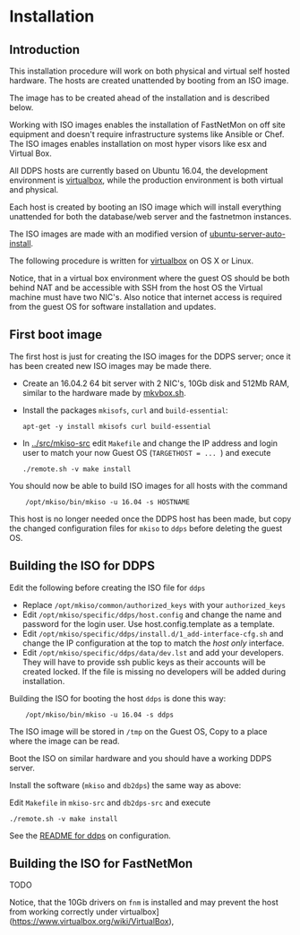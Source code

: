 
# Installation

## Introduction 

This installation procedure will work on both physical and virtual self hosted
hardware. The hosts are created unattended by booting from an ISO image.

The image has to be created ahead of the installation and is described below.

Working with ISO images enables the installation of FastNetMon on off site
equipment and doesn't require infrastructure systems like Ansible or Chef.  The
ISO images enables installation on most hyper visors like esx and Virtual Box.

All DDPS hosts are currently based on Ubuntu 16.04, the development environment is
[virtualbox](https://www.virtualbox.org/wiki/VirtualBox), while the production
environment is both virtual and physical.

Each host is created by booting an ISO image which will install everything
unattended for both the database/web server and the fastnetmon instances.

The ISO images are made with an modified version of
[ubuntu-server-auto-install](https://github.com/makelinux/ubuntu-server-auto-install).

The following procedure is written for
[virtualbox](https://www.virtualbox.org/wiki/VirtualBox) on OS X or Linux. 

Notice, that in a virtual box environment where the guest OS should be both
behind NAT and be accessible with SSH from the host OS the Virtual machine must
have two NIC's. Also notice that internet access is required from the guest OS
for software installation and updates.

## First boot image

The first host is just for creating the ISO images for the DDPS server; once
it has been created new ISO images may be made there.

  - Create an 16.04.2 64 bit server with 2 NIC's, 10Gb disk and 512Mb RAM,
    similar to the hardware made by
    [mkvbox.sh](../src/mkiso-src/mkvbox.sh).
  
  - Install the packages `mkisofs`, `curl` and `build-essential`:

        apt-get -y install mkisofs curl build-essential

  - In [../src/mkiso-src](../src/mkiso-src) edit `Makefile` and change
    the IP address and login user to match your now Guest OS (`TARGETHOST = ... `)
	and
	execute

        ./remote.sh -v make install

You should now be able to build ISO images for all hosts with the command

		/opt/mkiso/bin/mkiso -u 16.04 -s HOSTNAME

This host is no longer needed once the DDPS host has been made, but copy the
changed configuration files for `mkiso` to `ddps` before deleting the guest OS.

## Building the ISO for DDPS

Edit the following before creating the ISO file for `ddps`

 - Replace `/opt/mkiso/common/authorized_keys` with your `authorized_keys`
 - Edit `/opt/mkiso/specific/ddps/host.config` and change the name and password
   for the login user. Use host.config.template as a template.
 - Edit `/opt/mkiso/specific/ddps/install.d/1_add-interface-cfg.sh` and change
   the IP configuration at the top to match the _host only_ interface. 
 - Edit `/opt/mkiso/specific/ddps/data/dev.lst` and add your developers. They
   will have to provide ssh public keys as their accounts will be created
   locked.  If the file is missing no developers will be added during
   installation.
 
Building the ISO for booting the host `ddps` is done this way:

		/opt/mkiso/bin/mkiso -u 16.04 -s ddps

The ISO image will be stored in `/tmp` on the Guest OS, Copy to a place
where the image can be read.

Boot the ISO on similar hardware and you should have a working DDPS server.

Install the software (`mkiso` and `db2dps`) the same way as above:

Edit `Makefile` in `mkiso-src` and `db2dps-src`  and execute

	./remote.sh -v make install

See the [README for ddps](../src/ddps-src/README.md) on configuration.

## Building the ISO for FastNetMon

TODO

Notice, that the 10Gb drivers on `fnm` is installed and may prevent the host
from working correctly under
virtualbox](https://www.virtualbox.org/wiki/VirtualBox),


